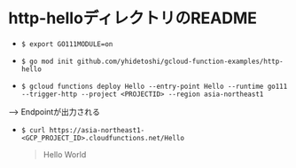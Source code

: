 # http-helloディレクトリのREADME
- `$ export GO111MODULE=on`

- `$ go mod init github.com/yhidetoshi/gcloud-function-examples/http-hello`

- `$ gcloud functions deploy Hello --entry-point Hello --runtime go111 --trigger-http --project <PROJECTID> --region asia-northeast1`

--> Endpointが出力される

- `$ curl https://asia-northeast1-<GCP_PROJECT_ID>.cloudfunctions.net/Hello`
  > Hello World


